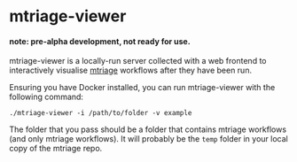 # mtriage-viewer

#### note: pre-alpha development, not ready for use.

mtriage-viewer is a locally-run server collected with a web frontend to 
interactively visualise [mtriage](https://github.com/forensic-architecture/mtriage)
workflows after they have been run.


Ensuring you have Docker installed, you can run mtriage-viewer with the
following command:
```
./mtriage-viewer -i /path/to/folder -v example
```

The folder that you pass should be a folder that contains mtriage workflows 
(and only mtriage workflows). It will probably be the `temp` folder in your
local copy of the mtriage repo.
